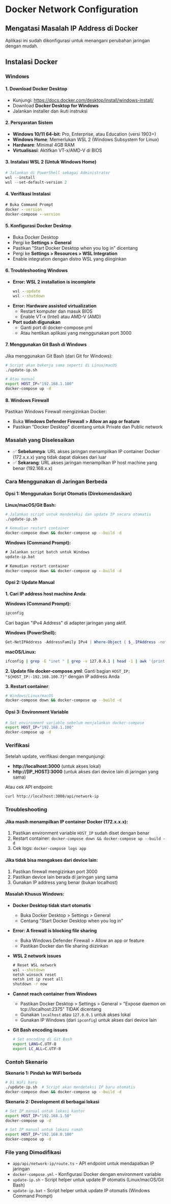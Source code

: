 # Docker Network Configuration

## Mengatasi Masalah IP Address di Docker

Aplikasi ini sudah dikonfigurasi untuk menangani perubahan jaringan dengan mudah.

## Instalasi Docker

### Windows

#### 1. Download Docker Desktop
- Kunjungi: https://docs.docker.com/desktop/install/windows-install/
- Download **Docker Desktop for Windows**
- Jalankan installer dan ikuti instruksi

#### 2. Persyaratan Sistem
- **Windows 10/11 64-bit**: Pro, Enterprise, atau Education (versi 1903+)
- **Windows Home**: Memerlukan WSL 2 (Windows Subsystem for Linux)
- **Hardware**: Minimal 4GB RAM
- **Virtualisasi**: Aktifkan VT-x/AMD-V di BIOS

#### 3. Instalasi WSL 2 (Untuk Windows Home)
```powershell
# Jalankan di PowerShell sebagai Administrator
wsl --install
wsl --set-default-version 2
```

#### 4. Verifikasi Instalasi
```cmd
# Buka Command Prompt
docker --version
docker-compose --version
```

#### 5. Konfigurasi Docker Desktop
- Buka Docker Desktop
- Pergi ke **Settings > General**
- Pastikan "Start Docker Desktop when you log in" dicentang
- Pergi ke **Settings > Resources > WSL Integration**
- Enable integration dengan distro WSL yang diinginkan

#### 6. Troubleshooting Windows
- **Error: WSL 2 installation is incomplete**
  ```cmd
  wsl --update
  wsl --shutdown
  ```
- **Error: Hardware assisted virtualization**
  - Restart komputer dan masuk BIOS
  - Enable VT-x (Intel) atau AMD-V (AMD)
- **Port sudah digunakan**
  - Ganti port di docker-compose.yml
  - Atau hentikan aplikasi yang menggunakan port 3000

#### 7. Menggunakan Git Bash di Windows
Jika menggunakan Git Bash (dari Git for Windows):
```bash
# Script akan bekerja sama seperti di Linux/macOS
./update-ip.sh

# Atau manual
export HOST_IP="192.168.1.100"
docker-compose up -d
```

#### 8. Windows Firewall
Pastikan Windows Firewall mengizinkan Docker:
- Buka **Windows Defender Firewall > Allow an app or feature**
- Pastikan "Docker Desktop" dicentang untuk Private dan Public network

### Masalah yang Diselesaikan
- ✅ **Sebelumnya**: URL akses jaringan menampilkan IP container Docker (172.x.x.x) yang tidak dapat diakses dari luar
- ✅ **Sekarang**: URL akses jaringan menampilkan IP host machine yang benar (192.168.x.x)

### Cara Menggunakan di Jaringan Berbeda

#### Opsi 1: Menggunakan Script Otomatis (Direkomendasikan)

**Linux/macOS/Git Bash:**
```bash
# Jalankan script untuk mendeteksi dan update IP secara otomatis
./update-ip.sh

# Kemudian restart container
docker-compose down && docker-compose up --build -d
```

**Windows (Command Prompt):**
```cmd
# Jalankan script batch untuk Windows
update-ip.bat

# Kemudian restart container
docker-compose down && docker-compose up --build -d
```

#### Opsi 2: Update Manual

**1. Cari IP address host machine Anda**:

**Windows (Command Prompt):**
```cmd
ipconfig
```
Cari bagian "IPv4 Address" di adapter jaringan yang aktif.

**Windows (PowerShell):**
```powershell
Get-NetIPAddress -AddressFamily IPv4 | Where-Object { $_.IPAddress -notlike '127.*' }
```

**macOS/Linux:**
```bash
ifconfig | grep -E "inet " | grep -v 127.0.0.1 | head -1 | awk '{print $2}'
```

**2. Update file docker-compose.yml**:
Ganti bagian `HOST_IP: "${HOST_IP:-192.168.100.7}"` dengan IP address Anda

**3. Restart container**:
```bash
# Windows/Linux/macOS
docker-compose down && docker-compose up --build -d
```

#### Opsi 3: Environment Variable
```bash
# Set environment variable sebelum menjalankan docker-compose
export HOST_IP="192.168.1.100"
docker-compose up -d
```

### Verifikasi
Setelah update, verifikasi dengan mengunjungi:
- **http://localhost:3000** (untuk akses lokal)
- **http://[IP_HOST]:3000** (untuk akses dari device lain di jaringan yang sama)

Atau cek API endpoint:
```bash
curl http://localhost:3000/api/network-ip
```

### Troubleshooting

#### Jika masih menampilkan IP container Docker (172.x.x.x):
1. Pastikan environment variable `HOST_IP` sudah diset dengan benar
2. Restart container: `docker-compose down && docker-compose up --build -d`
3. Cek logs: `docker-compose logs app`

#### Jika tidak bisa mengakses dari device lain:
1. Pastikan firewall mengizinkan port 3000
2. Pastikan device lain berada di jaringan yang sama
3. Gunakan IP address yang benar (bukan localhost)

#### Masalah Khusus Windows:
- **Docker Desktop tidak start otomatis**
  - Buka Docker Desktop > Settings > General
  - Centang "Start Docker Desktop when you log in"

- **Error: A firewall is blocking file sharing**
  - Buka Windows Defender Firewall > Allow an app or feature
  - Pastikan Docker dan file sharing diizinkan

- **WSL 2 network issues**
  ```cmd
  # Reset WSL network
  wsl --shutdown
  netsh winsock reset
  netsh int ip reset all
  shutdown -r now
  ```

- **Cannot reach container from Windows**
  - Pastikan Docker Desktop > Settings > General > "Expose daemon on tcp://localhost:2375" TIDAK dicentang
  - Gunakan `localhost` atau `127.0.0.1` untuk akses lokal
  - Gunakan IP Windows (dari `ipconfig`) untuk akses dari device lain

- **Git Bash encoding issues**
  ```bash
  # Set encoding di Git Bash
  export LANG=C.UTF-8
  export LC_ALL=C.UTF-8
  ```

### Contoh Skenario

**Skenario 1: Pindah ke WiFi berbeda**
```bash
# Di WiFi baru
./update-ip.sh  # Script akan mendeteksi IP baru otomatis
docker-compose down && docker-compose up --build -d
```

**Skenario 2: Development di berbagai lokasi**
```bash
# Set IP manual untuk lokasi kantor
export HOST_IP="192.168.1.50"
docker-compose up -d

# Set IP manual untuk lokasi rumah
export HOST_IP="192.168.0.100"
docker-compose up -d
```

### File yang Dimodifikasi
- `app/api/network-ip/route.ts` - API endpoint untuk mendapatkan IP jaringan
- `docker-compose.yml` - Konfigurasi Docker dengan environment variable
- `update-ip.sh` - Script helper untuk update IP otomatis (Linux/macOS/Git Bash)
- `update-ip.bat` - Script helper untuk update IP otomatis (Windows Command Prompt)
